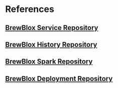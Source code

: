 # References

## [BrewBlox Service Repository](https://github.com/brewblox/brewblox-service)

## [BrewBlox History Repository](https://github.com/brewblox/brewblox-history)

## [BrewBlox Spark Repository](https://github.com/brewblox/brewblox-devcon-spark)

## [BrewBlox Deployment Repository](https://github.com/brewblox/brewblox-deployment)